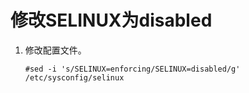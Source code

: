 # 修改SELINUX为disabled<a name="ZH-CN_TOPIC_0230704894"></a>

1.  修改配置文件。

    ```
    #sed -i 's/SELINUX=enforcing/SELINUX=disabled/g' /etc/sysconfig/selinux
    ```


